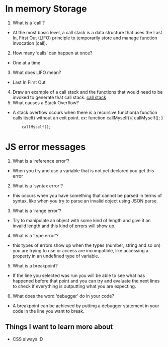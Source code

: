 # In memory Storage

1. What is a ‘call’?
- At the most basic level, a call stack is a data structure that uses the Last In, First Out (LIFO) principle to temporarily store and manage function invocation (call).
2. How many ‘calls’ can happen at once?
- One at a time
3. What does LIFO mean?
- Last In First Out

4. Draw an example of a call stack and the functions that would need to be invoked to generate that call stack.
    [call stack](https://cdn-media-1.freecodecamp.org/images/QgR2uIk7tW0YNz0Xm8g0jAPeRFI0e4sCejsv)
5. What causes a Stack Overflow?
- A stack overflow occurs when there is a recursive function(a function calls itself) without an exit point.
ex:
          function callMyself(){
            callMyself();
          }

          callMyself();

# JS error messages

1. What is a ‘reference error’?
- When you try and use a variable that is not yet declared you get this error
2. What is a ‘syntax error’?
- this occurs when you have something that cannot be parsed in terms of syntax, like when you try to parse an invalid object using JSON.parse.
3. What is a ‘range error’?
- Try to manipulate an object with some kind of length and give it an invalid length and this kind of errors will show up.
4. What is a ‘type error’?
- this types of errors show up when the types (number, string and so on) you are trying to use or access are incompatible, like accessing a property in an undefined type of variable.
5. What is a breakpoint?
- If the line you selected was run you will be able to see what has happened before that point and you can try and evaluate the next lines to check if everything is outputting what you are expecting.
6. What does the word ‘debugger’ do in your code?
- A breakpoint can be achieved by putting a debugger statement in your code in the line you want to break.

## Things I want to learn more about 
- CSS always :D